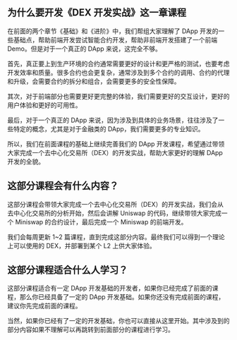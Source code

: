 ## 为什么要开发《DEX 开发实战》这一章课程

在前面的两个章节《基础》和《进阶》中，我们帮组大家理解了 DApp 开发的一些基础点，帮助前端开发尝试智能合约开发，帮助非前端开发搭建了一个前端 Demo。但是对于一个真正的 DApp 来说，这完全不够。

首先，真正要上到生产环境的合约通常需要更好的设计和更严格的测试，也要考虑开发效率和质量。很多合约也会更复杂，通常涉及到多个合约的调用、合约的代理和升级，会需要合约的拆分和组合，会需要更多的安全性保障。

其次，对于前端部分也需要更好更完整的体验，我们需要更好的交互设计，更好的用户体验和更好的可用性。

最后，对于一个真正的 DApp 来说，因为涉及到具体的业务场景，往往涉及了一些特定的概念，尤其是对于金融类的 DApp，我们需要更多的专业知识。

所以，我们在前面课程的基础上继续完善我们的 DApp 开发课程，希望通过带领大家完成一个去中心化交易所（DEX）的开发实战，帮助大家更好的理解 DApp 开发的全貌。

## 这部分课程会有什么内容？

这部分课程会带领大家完成一个去中心化交易所（DEX）的开发实战，我们会从去中心化交易所的分析开始，然后会讲解 Uniswap 的代码，继续带领大家完成一个 Miniswap 的合约设计，最后完成一个 Miniswap 的前端开发。

我们会每周更新 1~2 篇课程，直到完成这部分内容。最终我们可以得到一个理论上可以使用的 DEX，并部署到某个 L2 上供大家体验。

## 这部分课程适合什么人学习？

这部分课程适合有一定 DApp 开发基础的开发者，如果你已经完成了前面的课程，那么你已经具备了一定的 DApp 开发基础。如果你还没有完成前面的课程，建议你先完成前面的课程。

当然，如果你已经有了一定的开发基础，你也可以直接从这里开始。其中涉及到的部分内容如果不理解可以再跳转到前面部分的课程进行学习。
